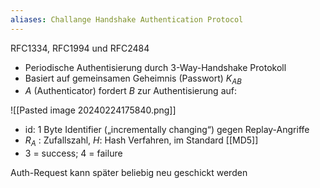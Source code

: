 ```yaml
---
aliases: Challange Handshake Authentication Protocol
---
```


RFC1334, RFC1994 und RFC2484 
- Periodische Authentisierung durch 3-Way-Handshake Protokoll 
- Basiert auf gemeinsamen Geheimnis (Passwort) $K_{AB}$ 
- $A$ (Authenticator) fordert $B$ zur Authentisierung auf: 

![[Pasted image 20240224175840.png]]
- id: 1 Byte Identifier („incrementally changing“) gegen Replay-Angriffe
- $R_A$ : Zufallszahl, $H$: Hash Verfahren, im Standard [[MD5]] 
- 3 = success; 4 = failure 

Auth-Request kann später beliebig neu geschickt werden